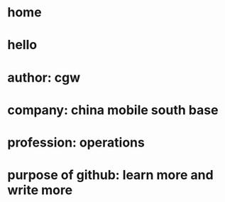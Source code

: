 # home
# hello
# author: cgw
# company: china mobile south base
# profession: operations
# purpose of github: learn more and write more
